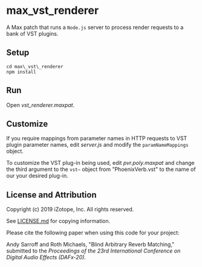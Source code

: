 # max_vst_renderer

A Max patch that runs a `Node.js` server to process render requests to a bank of VST plugins.

## Setup

```
cd max\_vst\_renderer
npm install
```

## Run

Open _vst\_renderer.maxpat_.

## Customize

If you require mappings from parameter names in HTTP requests to VST plugin parameter names, edit
_server.js_ and modify the `paramNameMappings` object.

To customize the VST plug-in being used, edit _pvr.poly.maxpat_ and change the third argument to the
`vst~` object from "PhoenixVerb.vst" to the name of our your desired plug-in. 

## License and Attribution

Copyright (c) 2019 iZotope, Inc.  All rights reserved.

See [LICENSE.md](LICENSE.md) for copying information.

Please cite the following paper when using this code for your project:

Andy Sarroff and Roth Michaels, "Blind Arbitrary Reverb Matching," submitted to
the *Proceedings of the 23rd International Conference on Digital Audio Effects
(DAFx-20).*
